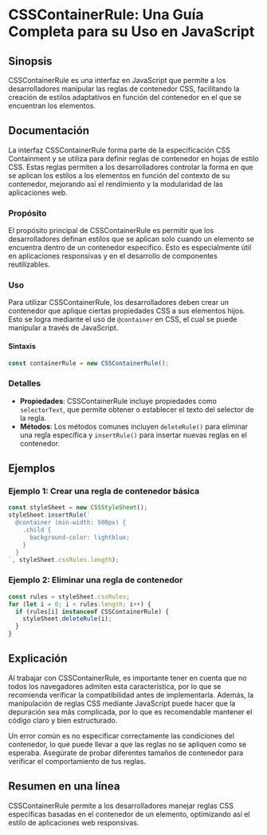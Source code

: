 <!--
Meta Description: # CSSContainerRule: Una Guía Completa para su Uso en JavaScript ## Sinopsis CSSContainerRule es una interfaz en JavaScript que permite a los desarroll...
Meta Keywords: que, contenedor, csscontainerrule, los, reglas
-->

# CSSContainerRule: Una Guía Completa para su Uso en JavaScript

## Sinopsis
CSSContainerRule es una interfaz en JavaScript que permite a los desarrolladores manipular las reglas de contenedor CSS, facilitando la creación de estilos adaptativos en función del contenedor en el que se encuentran los elementos.

## Documentación
La interfaz CSSContainerRule forma parte de la especificación CSS Containment y se utiliza para definir reglas de contenedor en hojas de estilo CSS. Estas reglas permiten a los desarrolladores controlar la forma en que se aplican los estilos a los elementos en función del contexto de su contenedor, mejorando así el rendimiento y la modularidad de las aplicaciones web.

### Propósito
El propósito principal de CSSContainerRule es permitir que los desarrolladores definan estilos que se aplican solo cuando un elemento se encuentra dentro de un contenedor específico. Esto es especialmente útil en aplicaciones responsivas y en el desarrollo de componentes reutilizables.

### Uso
Para utilizar CSSContainerRule, los desarrolladores deben crear un contenedor que aplique ciertas propiedades CSS a sus elementos hijos. Esto se logra mediante el uso de `@container` en CSS, el cual se puede manipular a través de JavaScript.

#### Sintaxis
```javascript
const containerRule = new CSSContainerRule();
```

### Detalles
- **Propiedades**: CSSContainerRule incluye propiedades como `selectorText`, que permite obtener o establecer el texto del selector de la regla.
- **Métodos**: Los métodos comunes incluyen `deleteRule()` para eliminar una regla específica y `insertRule()` para insertar nuevas reglas en el contenedor.

## Ejemplos
### Ejemplo 1: Crear una regla de contenedor básica
```javascript
const styleSheet = new CSSStyleSheet();
styleSheet.insertRule(`
  @container (min-width: 500px) {
    .child {
      background-color: lightblue;
    }
  }
`, styleSheet.cssRules.length);
```

### Ejemplo 2: Eliminar una regla de contenedor
```javascript
const rules = styleSheet.cssRules;
for (let i = 0; i < rules.length; i++) {
  if (rules[i] instanceof CSSContainerRule) {
    styleSheet.deleteRule(i);
  }
}
```

## Explicación
Al trabajar con CSSContainerRule, es importante tener en cuenta que no todos los navegadores admiten esta característica, por lo que se recomienda verificar la compatibilidad antes de implementarla. Además, la manipulación de reglas CSS mediante JavaScript puede hacer que la depuración sea más complicada, por lo que es recomendable mantener el código claro y bien estructurado.

Un error común es no especificar correctamente las condiciones del contenedor, lo que puede llevar a que las reglas no se apliquen como se esperaba. Asegúrate de probar diferentes tamaños de contenedor para verificar el comportamiento de tus reglas.

## Resumen en una línea
CSSContainerRule permite a los desarrolladores manejar reglas CSS específicas basadas en el contenedor de un elemento, optimizando así el estilo de aplicaciones web responsivas.